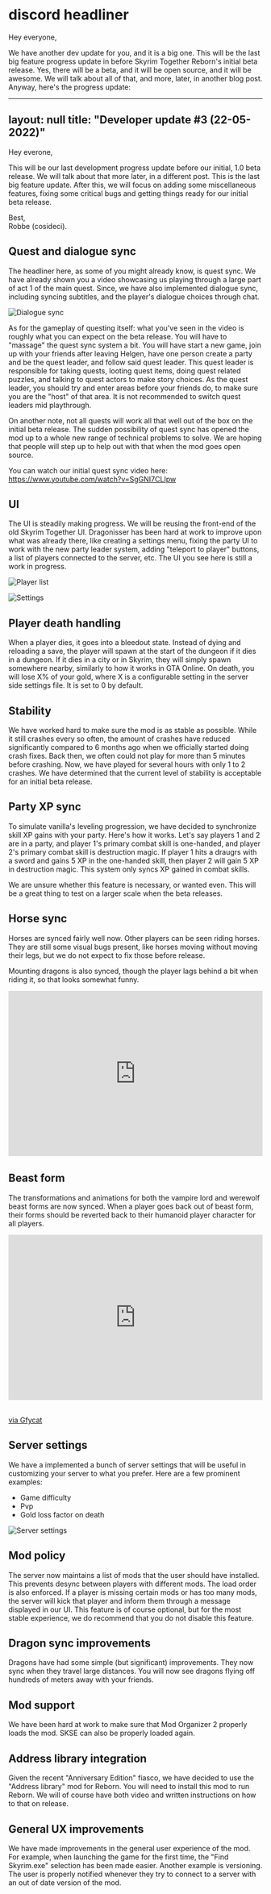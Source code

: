 # discord headliner
Hey everyone,

We have another dev update for you, and it is a big one. This will be the last big feature progress update in before Skyrim Together Reborn's initial beta release. Yes, there will be a beta, and it will be open source, and it will be awesome. We will talk about all of that, and more, later, in another blog post. Anyway, here's the progress update:





---
layout: null
title:  "Developer update #3 (22-05-2022)"
---

Hey everone,

This will be our last development progress update before our initial, 1.0 beta release. We will talk about that more later, in a different post. This is the last big feature update. After this, we will focus on adding some miscellaneous features, fixing some critical bugs and getting things ready for our initial beta release.

Best,<br>
Robbe (cosideci).

## Quest and dialogue sync

The headliner here, as some of you might already know, is quest sync. We have already shown you a video showcasing us playing through a large part of act 1 of the main quest. Since, we have also implemented dialogue sync, including syncing subtitles, and the player's dialogue choices through chat.

![Dialogue sync](../images/posts/DialogueSync.png)

As for the gameplay of questing itself: what you've seen in the video is roughly what you can expect on the beta release. You will have to "massage" the quest sync system a bit. You will have start a new game, join up with your friends after leaving Helgen, have one person create a party and be the quest leader, and follow said quest leader. This quest leader is responsible for taking quests, looting quest items, doing quest related puzzles, and talking to quest actors to make story choices. As the quest leader, you should try and enter areas before your friends do, to make sure you are the "host" of that area. It is not recommended to switch quest leaders mid playthrough.

On another note, not all quests will work all that well out of the box on the initial beta release. The sudden possibility of quest sync has opened the mod up to a whole new range of technical problems to solve. We are hoping that people will step up to help out with that when the mod goes open source.

You can watch our initial quest sync video here: https://www.youtube.com/watch?v=SgGNI7CLIpw

## UI

The UI is steadily making progress. We will be reusing the front-end of the old Skyrim Together UI. Dragonisser has been hard at work to improve upon what was already there, like creating a settings menu, fixing the party UI to work with the new party leader system, adding "teleport to player" buttons, a list of players connected to the server, etc. The UI you see here is still a work in progress.

![Player list](../images/posts/Playerlist.png)

![Settings](../images/posts/Settings.png)

## Player death handling

When a player dies, it goes into a bleedout state. Instead of dying and reloading a save, the player will spawn at the start of the dungeon if it dies in a dungeon. If it dies in a city or in Skyrim, they will simply spawn somewhere nearby, similarly to how it works in GTA Online. On death, you will lose X% of your gold, where X is a configurable setting in the server side settings file. It is set to 0 by default.

## Stability

We have worked hard to make sure the mod is as stable as possible. While it still crashes every so often, the amount of crashes have reduced significantly compared to 6 months ago when we officially started doing crash fixes. Back then, we often could not play for more than 5 minutes before crashing. Now, we have played for several hours with only 1 to 2 crashes. We have determined that the current level of stability is acceptable for an initial beta release.

## Party XP sync

To simulate vanilla's leveling progression, we have decided to synchronize skill XP gains with your party. Here's how it works. Let's say players 1 and 2 are in a party, and player 1's primary combat skill is one-handed, and player 2's primary combat skill is destruction magic. If player 1 hits a draugrs with a sword and gains 5 XP in the one-handed skill, then player 2 will gain 5 XP in destruction magic. This system only syncs XP gained in combat skills.

We are unsure whether this feature is necessary, or wanted even. This will be a great thing to test on a larger scale when the beta releases.

## Horse sync

Horses are synced fairly well now. Other players can be seen riding horses. They are still some visual bugs present, like horses moving without moving their legs, but we do not expect to fix those before release.

Mounting dragons is also synced, though the player lags behind a bit when riding it, so that looks somewhat funny.

<div style='margin-bottom:2rem; position:relative; padding-bottom:calc(56.25% + 44px)'><iframe src='https://gfycat.com/ifr/LightheartedUnselfishGrassspider' frameborder='0' scrolling='no' width='100%' height='100%' style='position:absolute;top:0;left:0;' allowfullscreen></iframe></div>

## Beast form

The transformations and animations for both the vampire lord and werewolf beast forms are now synced. When a player goes back out of beast form, their forms should be reverted back to their humanoid player character for all players.

<div style='margin-bottom:2rem; position:relative; padding-bottom:calc(56.25% + 44px)'><iframe src='https://gfycat.com/ifr/EasygoingFarflungArmyant' frameborder='0' scrolling='no' width='100%' height='100%' style='position:absolute;top:0;left:0;' allowfullscreen></iframe></div><p> <a href="https://gfycat.com/easygoingfarflungarmyant">via Gfycat</a></p>

## Server settings

We have a implemented a bunch of server settings that will be useful in customizing your server to what you prefer. Here are a few prominent examples:
* Game difficulty
* Pvp
* Gold loss factor on death

![Server settings](../images/posts/ServerSettings.png)

## Mod policy

The server now maintains a list of mods that the user should have installed. This prevents desync between players with different mods. The load order is also enforced. If a player is missing certain mods or has too many mods, the server will kick that player and inform them through a message displayed in our UI. This feature is of course optional, but for the most stable experience, we do recommend that you do not disable this feature.

## Dragon sync improvements

Dragons have had some simple (but significant) improvements. They now sync when they travel large distances. You will now see dragons flying off hundreds of meters away with your friends.

## Mod support

We have been hard at work to make sure that Mod Organizer 2 properly loads the mod. SKSE can also be properly loaded again.

## Address library integration

Given the recent "Anniversary Edition" fiasco, we have decided to use the "Address library" mod for Reborn. You will need to install this mod to run Reborn. We will of course have both video and written instructions on how to that on release.

## General UX improvements

We have made improvements in the general user experience of the mod. For example, when launching the game for the first time, the "Find Skyrim.exe" selection has been made easier. Another example is versioning. The user is properly notified whenever they try to connect to a server with an out of date version of the mod.